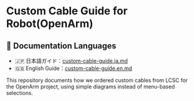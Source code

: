 # Custom Cable Guide for Robot(OpenArm)

## 📘 Documentation Languages

- 🇯🇵 日本語ガイド：[custom-cable-guide.ja.md](./custom-cable-guide.ja.md)
- 🇬🇧 English Guide：[custom-cable-guide.en.md](./custom-cable-guide.en.md)

This repository documents how we ordered custom cables from LCSC for the OpenArm project, using simple diagrams instead of menu-based selections.
